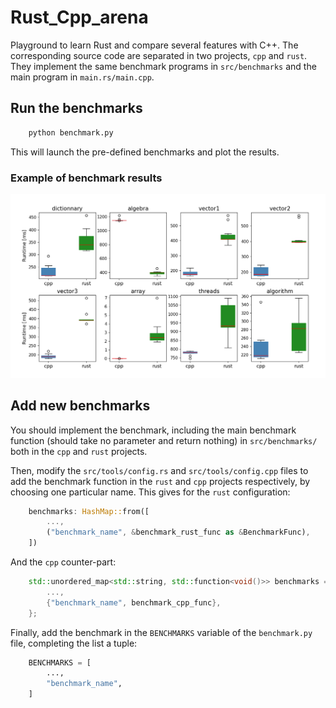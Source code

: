 # Rust_Cpp_arena

Playground to learn Rust and compare several features with C++. The corresponding source code are separated in two projects, `cpp` and `rust`. They implement the same benchmark programs in `src/benchmarks` and the main program in `main.rs/main.cpp`.

## Run the benchmarks

``` bash
    python benchmark.py
```
This will launch the pre-defined benchmarks and plot the results.

### Example of benchmark results
![](assets/example.png)

## Add new benchmarks

You should implement the benchmark, including the main benchmark function (should take no parameter and return nothing) in `src/benchmarks/` both in the `cpp` and `rust` projects.

Then, modify the `src/tools/config.rs` and `src/tools/config.cpp` files to add the benchmark function in the `rust` and `cpp` projects respectively, by choosing one particular name. This gives for the `rust` configuration:
``` rust
    benchmarks: HashMap::from([
        ...,
        ("benchmark_name", &benchmark_rust_func as &BenchmarkFunc),
    ])
```
And the `cpp` counter-part:
``` cpp
    std::unordered_map<std::string, std::function<void()>> benchmarks = {
        ...,
        {"benchmark_name", benchmark_cpp_func},
    };
```

Finally, add the benchmark in the `BENCHMARKS` variable of the `benchmark.py` file, completing the list a tuple:
``` python
    BENCHMARKS = [
        ...,
        "benchmark_name",
    ]
```
